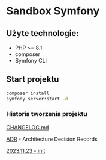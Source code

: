 # Sandbox Symfony

## Użyte technologie:
- PHP >= 8.1
- composer
- Symfony CLI

## Start projektu
```bash
composer install
symfony server:start -d
```


### Historia tworzenia projektu

[CHANGELOG.md](./CHANGELOG.md)

[ADR](./docs/adr) - Architecture Decision Records

[2023.11.23 - init](./docs/adr/2023.11.23_init.md)